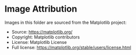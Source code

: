 # Image Attribution

Images in this folder are sourced from the Matplotlib project:

- Source: <https://matplotlib.org/>
- Copyright: Matplotlib contributors
- License: Matplotlib License
- Full license: <https://matplotlib.org/stable/users/license.html>
